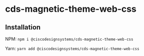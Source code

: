 # cds-magnetic-theme-web-css

## Installation

NPM: `npm i @ciscodesignsystems/cds-magnetic-theme-web-css`

Yarn: `yarn add @ciscodesignsystems/cds-magnetic-theme-web-css`
